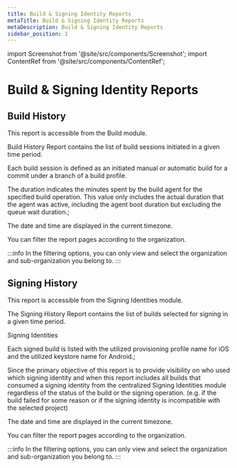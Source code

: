 ```yaml
---
title: Build & Signing Identity Reports
metaTitle: Build & Signing Identity Reports
metaDescription: Build & Signing Identity Reports
sidebar_position: 1
---
```


import Screenshot from '@site/src/components/Screenshot';
import ContentRef from '@site/src/components/ContentRef';

# Build & Signing Identity Reports

## Build History

This report is accessible from the Build module.

Build History Report contains the list of build sessions initiated in a given time period.

Each build session is defined as an initiated manual or automatic build for a commit under a branch of a build profile.

The duration indicates the minutes spent by the build agent for the specified build operation. This value only includes the actual duration that the agent was active, including the agent boot duration but excluding the queue wait duration.;

The date and time are displayed in the current timezone.

You can filter the report pages according to the organization.

:::info
In the filtering options, you can only view and select the organization and sub-organization you belong to.
:::

<Screenshot url='https://cdn.appcircle.io/docs/assets/build-history-new.png' />

## Signing History

This report is accessible from the Signing Identities module.

The Signing History Report contains the list of builds selected for signing in a given time period.

<ContentRef url="/signing-identities/">Signing Identities</ContentRef>

Each signed build is listed with the utilized provisioning profile name for iOS and the utilized keystore name for Android.;

Since the primary objective of this report is to provide visibility on who used which signing identity and when this report includes all builds that consumed a signing identity from the centralized Signing Identities module regardless of the status of the build or the signing operation. (e.g. if the build failed for some reason or if the signing identity is incompatible with the selected project)

The date and time are displayed in the current timezone.

You can filter the report pages according to the organization.

:::info
In the filtering options, you can only view and select the organization and sub-organization you belong to.
:::

<Screenshot url='https://cdn.appcircle.io/docs/assets/signing-history-new.png' />
